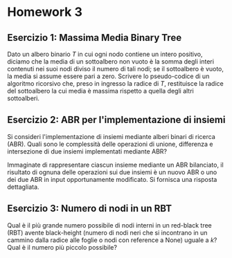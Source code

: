 # Homework 3

## Esercizio 1: Massima Media Binary Tree

Dato un albero binario $T$ in cui ogni nodo contiene un intero positivo, diciamo che la media di un sottoalbero non vuoto è la somma degli interi contenuti nei suoi nodi diviso il numero di tali nodi; se il sottoalbero è vuoto, la media si assume essere pari a zero.
Scrivere lo pseudo-codice di un algoritmo ricorsivo che, preso in ingresso la radice di $T$, restituisce la radice del sottoalbero la cui media è massima rispetto a quella degli altri sottoalberi.

## Esercizio 2: ABR per l'implementazione di insiemi

Si consideri l'implementazione di insiemi mediante alberi binari di ricerca (ABR). Quali sono le complessità delle operazioni di unione, differenza e intersezione di due insiemi implementati mediante ABR? 

Immaginate di rappresentare ciascun insieme mediante un ABR bilanciato, il risultato di ognuna delle operazioni sui due insiemi è un nuovo ABR o uno dei due ABR in input opportunamente modificato. 
Si fornisca una risposta dettagliata.

## Esercizio 3: Numero di nodi in un RBT
Qual è il più grande numero possibile di nodi interni in un red-black tree (RBT) avente black-height (numero di nodi neri che si incontrano in un cammino dalla radice alle foglie o nodi con reference a None) uguale a $k$? Qual è il numero più piccolo possibile?